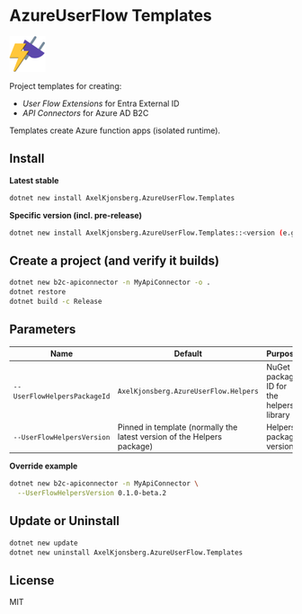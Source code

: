 # AzureUserFlow Templates

<img src="icon.png" alt="icon" height="64" width="64">

Project templates for creating:
* *User Flow Extensions* for Entra External ID
* *API Connectors* for Azure AD B2C

Templates create Azure function apps (isolated runtime).

## Install

**Latest stable**

```bash
dotnet new install AxelKjonsberg.AzureUserFlow.Templates
```

**Specific version (incl. pre-release)**

```bash
dotnet new install AxelKjonsberg.AzureUserFlow.Templates::<version (e.g.1.0.0)>
```

## Create a project (and verify it builds)

```bash
dotnet new b2c-apiconnector -n MyApiConnector -o .
dotnet restore
dotnet build -c Release
```

## Parameters

| Name                         | Default                                                                 | Purpose                                  |
| ---------------------------- |-------------------------------------------------------------------------| ---------------------------------------- |
| `--UserFlowHelpersPackageId` | `AxelKjonsberg.AzureUserFlow.Helpers`                                   | NuGet package ID for the helpers library |
| `--UserFlowHelpersVersion`   | Pinned in template (normally the latest version of the Helpers package) | Helpers package version                  |

**Override example**

```bash
dotnet new b2c-apiconnector -n MyApiConnector \
  --UserFlowHelpersVersion 0.1.0-beta.2
```

## Update or Uninstall

```bash
dotnet new update
dotnet new uninstall AxelKjonsberg.AzureUserFlow.Templates
```

## License

MIT
